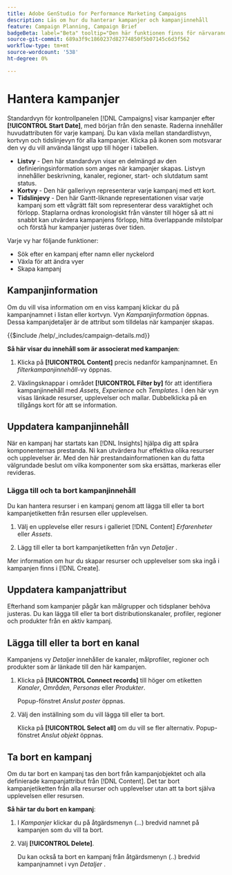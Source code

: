 ```yaml
---
title: Adobe GenStudio for Performance Marketing Campaigns
description: Läs om hur du hanterar kampanjer och kampanjinnehåll
feature: Campaign Planning, Campaign Brief
badgeBeta: label="Beta" tooltip="Den här funktionen finns för närvarande i Beta, så vissa funktioner kan vara begränsade eller kunna ändras."
source-git-commit: 689a3f9c1860237d82774850f5b07145c6d3f562
workflow-type: tm+mt
source-wordcount: '538'
ht-degree: 0%

---
```


# Hantera kampanjer

Standardvyn för kontrollpanelen [!DNL Campaigns] visar kampanjer efter **[!UICONTROL Start Date]**, med början från den senaste. Raderna innehåller huvudattributen för varje kampanj. Du kan växla mellan standardlistvyn, kortvyn och tidslinjevyn för alla kampanjer. Klicka på ikonen som motsvarar den vy du vill använda längst upp till höger i tabellen.

* **Listvy** - Den här standardvyn visar en delmängd av den definieringsinformation som anges när kampanjer skapas. Listvyn innehåller beskrivning, kanaler, regioner, start- och slutdatum samt status.
* **Kortvy** - Den här gallerivyn representerar varje kampanj med ett kort.
* **Tidslinjevy** - Den här Gantt-liknande representationen visar varje kampanj som ett vågrätt fält som representerar dess varaktighet och förlopp. Staplarna ordnas kronologiskt från vänster till höger så att ni snabbt kan utvärdera kampanjens förlopp, hitta överlappande milstolpar och förstå hur kampanjer justeras över tiden.

Varje vy har följande funktioner:

* Sök efter en kampanj efter namn eller nyckelord
* Växla för att ändra vyer
* Skapa kampanj

## Kampanjinformation

Om du vill visa information om en viss kampanj klickar du på kampanjnamnet i listan eller kortvyn. Vyn _Kampanjinformation_ öppnas. Dessa kampanjdetaljer är de attribut som tilldelas när kampanjer skapas.

{{$include /help/_includes/campaign-details.md}}

**Så här visar du innehåll som är associerat med kampanjen**:

1. Klicka på **[!UICONTROL Content]** precis nedanför kampanjnamnet. En _filterkampanjinnehåll_-vy öppnas.

1. Växlingsknappar i området **[!UICONTROL Filter by]** för att identifiera kampanjinnehåll med _Assets_, _Experience_ och _Templates_.
I den här vyn visas länkade resurser, upplevelser och mallar. Dubbelklicka på en tillgångs kort för att se information.

## Uppdatera kampanjinnehåll

När en kampanj har startats kan [!DNL Insights] hjälpa dig att spåra komponenternas prestanda. Ni kan utvärdera hur effektiva olika resurser och upplevelser är. Med den här prestandainformationen kan du fatta välgrundade beslut om vilka komponenter som ska ersättas, markeras eller revideras.

### Lägga till och ta bort kampanjinnehåll

Du kan hantera resurser i en kampanj genom att lägga till eller ta bort kampanjetiketten från resursen eller upplevelsen.

1. Välj en upplevelse eller resurs i galleriet [!DNL Content] _Erfarenheter_ eller _Assets_.

1. Lägg till eller ta bort kampanjetiketten från vyn _Detaljer_ .

Mer information om hur du skapar resurser och upplevelser som ska ingå i kampanjen finns i [!DNL Create].

## Uppdatera kampanjattribut

Efterhand som kampanjer pågår kan målgrupper och tidsplaner behöva justeras. Du kan lägga till eller ta bort distributionskanaler, profiler, regioner och produkter från en aktiv kampanj.

## Lägga till eller ta bort en kanal

Kampanjens vy _Detaljer_ innehåller de kanaler, målprofiler, regioner och produkter som är länkade till den här kampanjen.

1. Klicka på **[!UICONTROL Connect records]** till höger om etiketten _Kanaler_, _Områden_, _Personas_ eller _Produkter_.

   Popup-fönstret _Anslut poster_ öppnas.

1. Välj den inställning som du vill lägga till eller ta bort.

   Klicka på **[!UICONTROL Select all]** om du vill se fler alternativ. Popup-fönstret _Anslut objekt_ öppnas.

## Ta bort en kampanj

Om du tar bort en kampanj tas den bort från kampanjobjektet och alla definierade kampanjattribut från [!DNL Content]. Det tar bort kampanjetiketten från alla resurser och upplevelser utan att ta bort själva upplevelsen eller resursen.

**Så här tar du bort en kampanj**:

1. I _Kampanjer_ klickar du på åtgärdsmenyn (...) bredvid namnet på kampanjen som du vill ta bort.

1. Välj **[!UICONTROL Delete]**.

   Du kan också ta bort en kampanj från åtgärdsmenyn (..) bredvid kampanjnamnet i vyn _Detaljer_ .
